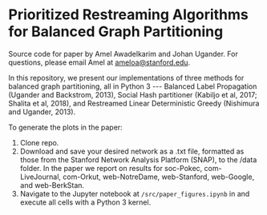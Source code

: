 # Prioritized Restreaming Algorithms for Balanced Graph Partitioning
Source code for paper by Amel Awadelkarim and Johan Ugander. For questions, please email Amel at ameloa@stanford.edu.

In this repository, we present our implementations of three methods for balanced graph partitioning, all in Python 3 --- Balanced Label Propagation (Ugander and Backstrom, 2013), Social Hash partitioner (Kabiljo et al, 2017; Shalita et al, 2018), and Restreamed Linear Deterministic Greedy (Nishimura and Ugander, 2013). 

To generate the plots in the paper:

1. Clone repo.
2. Download and save your desired network as a .txt file, formatted as those from the Stanford Network Analysis Platform (SNAP), to the /data folder. In the paper we report on results for soc-Pokec, com-LiveJournal, com-Orkut, web-NotreDame, web-Stanford, web-Google, and web-BerkStan.
3. Navigate to the Jupyter notebook at `/src/paper_figures.ipynb` in and execute all cells with a Python 3 kernel.
